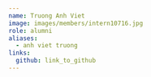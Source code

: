 ```yaml
---
name: Truong Anh Viet 
image: images/members/intern10716.jpg 
role: alumni
aliases:
  - anh viet truong
links:
  github: link_to_github 
---
```


